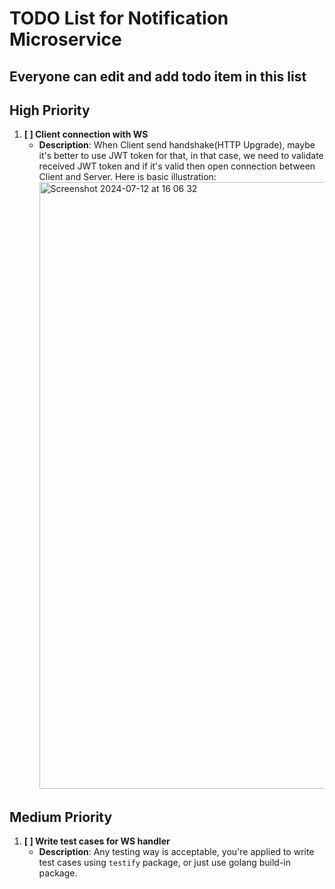 # TODO List for Notification Microservice

## Everyone can edit and add todo item in this list

## High Priority
1. **[ ] Client connection with WS**
   - **Description**: When Client send handshake(HTTP Upgrade), maybe it's better to use JWT token for that, in that case, we need to validate received JWT token and if it's valid then open connection between Client and Server. Here is basic illustration:
     <img width="971" alt="Screenshot 2024-07-12 at 16 06 32" src="https://github.com/user-attachments/assets/34e19f7c-2c53-4947-8564-a8b6e8a76f13">

## Medium Priority
1. **[ ] Write test cases for WS handler**
   - **Description**: Any testing way is acceptable, you're applied to write test cases using `testify` package, or just use golang build-in package.
    
